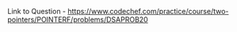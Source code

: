 Link to Question - https://www.codechef.com/practice/course/two-pointers/POINTERF/problems/DSAPROB20